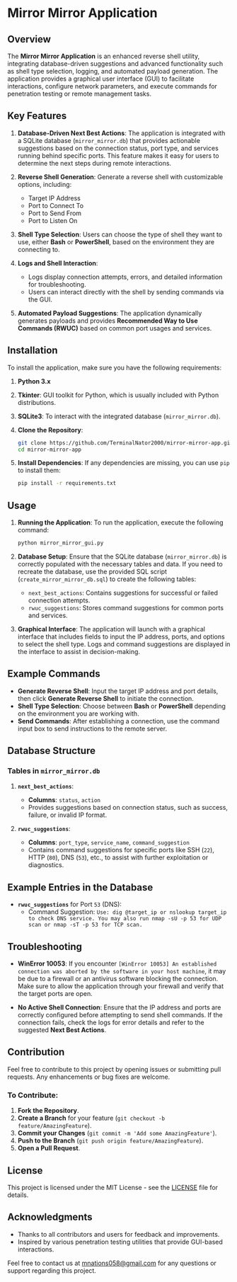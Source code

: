 
# Mirror Mirror Application

## Overview

The **Mirror Mirror Application** is an enhanced reverse shell utility, integrating database-driven suggestions and advanced functionality such as shell type selection, logging, and automated payload generation. The application provides a graphical user interface (GUI) to facilitate interactions, configure network parameters, and execute commands for penetration testing or remote management tasks.

## Key Features

1. **Database-Driven Next Best Actions**: The application is integrated with a SQLite database (`mirror_mirror.db`) that provides actionable suggestions based on the connection status, port type, and services running behind specific ports. This feature makes it easy for users to determine the next steps during remote interactions.

2. **Reverse Shell Generation**: Generate a reverse shell with customizable options, including:
   - Target IP Address
   - Port to Connect To
   - Port to Send From
   - Port to Listen On

3. **Shell Type Selection**: Users can choose the type of shell they want to use, either **Bash** or **PowerShell**, based on the environment they are connecting to.

4. **Logs and Shell Interaction**:
   - Logs display connection attempts, errors, and detailed information for troubleshooting.
   - Users can interact directly with the shell by sending commands via the GUI.

5. **Automated Payload Suggestions**: The application dynamically generates payloads and provides **Recommended Way to Use Commands (RWUC)** based on common port usages and services.

## Installation

To install the application, make sure you have the following requirements:

1. **Python 3.x**
2. **Tkinter**: GUI toolkit for Python, which is usually included with Python distributions.
3. **SQLite3**: To interact with the integrated database (`mirror_mirror.db`).
4. **Clone the Repository**:

   ```bash
   git clone https://github.com/TerminalNator2000/mirror-mirror-app.git
   cd mirror-mirror-app
   ```

5. **Install Dependencies**:
   If any dependencies are missing, you can use `pip` to install them:

   ```bash
   pip install -r requirements.txt
   ```

## Usage

1. **Running the Application**:
   To run the application, execute the following command:

   ```bash
   python mirror_mirror_gui.py
   ```

2. **Database Setup**:
   Ensure that the SQLite database (`mirror_mirror.db`) is correctly populated with the necessary tables and data. If you need to recreate the database, use the provided SQL script (`create_mirror_mirror_db.sql`) to create the following tables:
   - `next_best_actions`: Contains suggestions for successful or failed connection attempts.
   - `rwuc_suggestions`: Stores command suggestions for common ports and services.

3. **Graphical Interface**:
   The application will launch with a graphical interface that includes fields to input the IP address, ports, and options to select the shell type. Logs and command suggestions are displayed in the interface to assist in decision-making.

## Example Commands

- **Generate Reverse Shell**: Input the target IP address and port details, then click **Generate Reverse Shell** to initiate the connection.
- **Shell Type Selection**: Choose between **Bash** or **PowerShell** depending on the environment you are working with.
- **Send Commands**: After establishing a connection, use the command input box to send instructions to the remote server.

## Database Structure

### Tables in `mirror_mirror.db`

1. **`next_best_actions`**:
   - **Columns**: `status`, `action`
   - Provides suggestions based on connection status, such as success, failure, or invalid IP format.

2. **`rwuc_suggestions`**:
   - **Columns**: `port_type`, `service_name`, `command_suggestion`
   - Contains command suggestions for specific ports like SSH (`22`), HTTP (`80`), DNS (`53`), etc., to assist with further exploitation or diagnostics.

## Example Entries in the Database

- **`rwuc_suggestions`** for Port `53` (DNS):
  - Command Suggestion: `Use: dig @target_ip or nslookup target_ip to check DNS service. You may also run nmap -sU -p 53 for UDP scan or nmap -sT -p 53 for TCP scan.`

## Troubleshooting

- **WinError 10053**: If you encounter `[WinError 10053] An established connection was aborted by the software in your host machine`, it may be due to a firewall or an antivirus software blocking the connection. Make sure to allow the application through your firewall and verify that the target ports are open.

- **No Active Shell Connection**: Ensure that the IP address and ports are correctly configured before attempting to send shell commands. If the connection fails, check the logs for error details and refer to the suggested **Next Best Actions**.

## Contribution

Feel free to contribute to this project by opening issues or submitting pull requests. Any enhancements or bug fixes are welcome.

### To Contribute:

1. **Fork the Repository**.
2. **Create a Branch** for your feature (`git checkout -b feature/AmazingFeature`).
3. **Commit your Changes** (`git commit -m 'Add some AmazingFeature'`).
4. **Push to the Branch** (`git push origin feature/AmazingFeature`).
5. **Open a Pull Request**.

## License

This project is licensed under the MIT License - see the [LICENSE](LICENSE) file for details.

## Acknowledgments

- Thanks to all contributors and users for feedback and improvements.
- Inspired by various penetration testing utilities that provide GUI-based interactions.

Feel free to contact us at [mnations058@gmail.com](mailto:mnations058@gmail.com) for any questions or support regarding this project.

